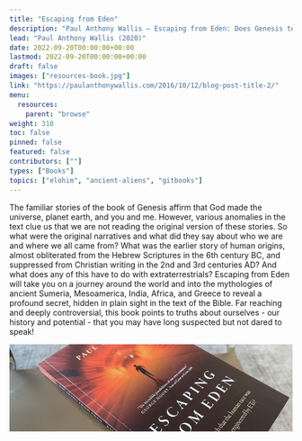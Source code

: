```yaml
---
title: "Escaping from Eden"
description: "Paul Anthony Wallis — Escaping from Eden: Does Genesis teach that the human race was created by God or engineered by ETs? (2020)"
lead: "Paul Anthony Wallis (2020)"
date: 2022-09-20T00:00:00+00:00
lastmod: 2022-09-20T00:00:00+00:00
draft: false
images: ["resources-book.jpg"]
link: "https://paulanthonywallis.com/2016/10/12/blog-post-title-2/"
menu:
  resources:
    parent: "browse"
weight: 310
toc: false
pinned: false
featured: false
contributors: [""]
types: ["Books"]
topics: ["elohim", "ancient-aliens", "gitbooks"]
---
```


 The familiar stories of the book of Genesis affirm that God made the universe, planet earth, and you and me. However, various anomalies in the text clue us that we are not reading the original version of these stories. So what were the original narratives and what did they say about who we are and where we all came from? What was the earlier story of human origins, almost obliterated from the Hebrew Scriptures in the 6th century BC, and suppressed from Christian writing in the 2nd and 3rd centuries AD? And what does any of this have to do with extraterrestrials? Escaping from Eden will take you on a journey around the world and into the mythologies of ancient Sumeria, Mesoamerica, India, Africa, and Greece to reveal a profound secret, hidden in plain sight in the text of the Bible. Far reaching and deeply controversial, this book points to truths about ourselves - our history and potential - that you may have long suspected but not dared to speak!

 ![Image](images/escaping-from-eden-book.jpg "Escaping from Eden, 2020 — Paul Anthony Wallis")
